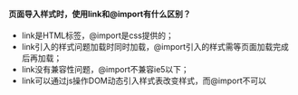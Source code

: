 #### 页面导入样式时，使用link和@import有什么区别？
+ link是HTML标签，@import是css提供的；
+ link引入的样式问题加载时同时加载，@import引入的样式需等页面加载完成后再加载；
+ link没有兼容性问题，@import不兼容ie5以下；
+ link可以通过js操作DOM动态引入样式表改变样式，而@import不可以